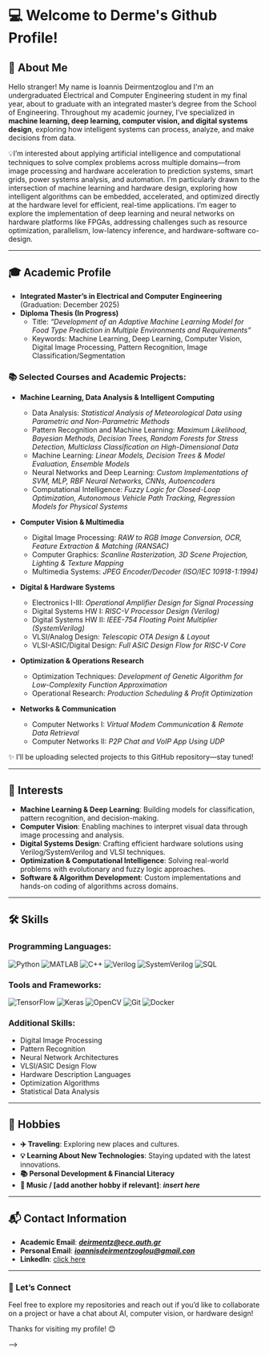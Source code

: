 # 💻 Welcome to Derme's Github Profile!

## 👋 About Me

Hello stranger! My name is Ioannis Deirmentzoglou and I'm an undergraduated Electrical and Computer Engineering student in my final year, about to graduate with an integrated master’s degree from the School of Engineering. Throughout my academic journey, I’ve specialized in **machine learning, deep learning, computer vision, and digital systems design**, exploring how intelligent systems can process, analyze, and make decisions from data.

💡I’m interested about applying artificial intelligence and computational techniques to solve complex problems across multiple domains—from image processing and hardware acceleration to prediction systems, smart grids, power systems analysis, and automation. I’m particularly drawn to the intersection of machine learning and hardware design, exploring how intelligent algorithms can be embedded, accelerated, and optimized directly at the hardware level for efficient, real-time applications. I’m eager to explore the implementation of deep learning and neural networks on hardware platforms like FPGAs, addressing challenges such as resource optimization, parallelism, low-latency inference, and hardware-software co-design.



---

## 🎓 Academic Profile

- **Integrated Master’s in Electrical and Computer Engineering** (Graduation: December 2025)
- **Diploma Thesis (In Progress)**  
  - Title: *“Development of an Adaptive Machine Learning Model for Food Type Prediction in Multiple Environments and Requirements”*  
  - Keywords: Machine Learning, Deep Learning, Computer Vision, Digital Image Processing, Pattern Recognition, Image Classification/Segmentation

### 📚 Selected Courses and Academic Projects:
- **Machine Learning, Data Analysis & Intelligent Computing**
  - Data Analysis: *Statistical Analysis of Meteorological Data using Parametric and Non-Parametric Methods*
  - Pattern Recognition and Machine Learning: *Maximum Likelihood, Bayesian Methods, Decision Trees, Random Forests for Stress Detection, Multiclass Classification on High-Dimensional Data*
  - Machine Learning: *Linear Models, Decision Trees & Model Evaluation, Ensemble Models*
  - Neural Networks and Deep Learning: *Custom Implementations of SVM, MLP, RBF Neural Networks, CNNs, Autoencoders*
  - Computational Intelligence: *Fuzzy Logic for Closed-Loop Optimization, Autonomous Vehicle Path Tracking, Regression Models for Physical Systems*
  
- **Computer Vision & Multimedia**
  - Digital Image Processing: *RAW to RGB Image Conversion, OCR, Feature Extraction & Matching (RANSAC)*
  - Computer Graphics: *Scanline Rasterization, 3D Scene Projection, Lighting & Texture Mapping*
  - Multimedia Systems: *JPEG Encoder/Decoder (ISO/IEC 10918-1:1994)*

- **Digital & Hardware Systems**
  - Electronics I-III: *Operational Amplifier Design for Signal Processing*
  - Digital Systems HW I: *RISC-V Processor Design (Verilog)*
  - Digital Systems HW II: *IEEE-754 Floating Point Multiplier (SystemVerilog)*
  - VLSI/Analog Design: *Telescopic OTA Design & Layout*
  - VLSI-ASIC/Digital Design: *Full ASIC Design Flow for RISC-V Core*

- **Optimization & Operations Research**
  - Optimization Techniques: *Development of Genetic Algorithm for Low-Complexity Function Approximation*
  - Operational Research: *Production Scheduling & Profit Optimization*

- **Networks & Communication**
  - Computer Networks I: *Virtual Modem Communication & Remote Data Retrieval*
  - Computer Networks II: *P2P Chat and VoIP App Using UDP*

✨ I’ll be uploading selected projects to this GitHub repository—stay tuned!

---

## 🤖 Interests

- **Machine Learning & Deep Learning**: Building models for classification, pattern recognition, and decision-making.
- **Computer Vision**: Enabling machines to interpret visual data through image processing and analysis.
- **Digital Systems Design**: Crafting efficient hardware solutions using Verilog/SystemVerilog and VLSI techniques.
- **Optimization & Computational Intelligence**: Solving real-world problems with evolutionary and fuzzy logic approaches.
- **Software & Algorithm Development**: Custom implementations and hands-on coding of algorithms across domains.

---

## 🛠️ Skills

### Programming Languages:
![Python](https://img.shields.io/badge/-Python-3776AB?style=for-the-badge&logo=python&logoColor=white)
![MATLAB](https://img.shields.io/badge/-MATLAB-0076A8?style=for-the-badge&logo=mathworks&logoColor=white)
![C++](https://img.shields.io/badge/-C++-00599C?style=for-the-badge&logo=cplusplus&logoColor=white)
![Verilog](https://img.shields.io/badge/-Verilog-FFA500?style=for-the-badge&logo=verilog&logoColor=white)
![SystemVerilog](https://img.shields.io/badge/-SystemVerilog-FF4500?style=for-the-badge&logo=systemverilog&logoColor=white)
![SQL](https://img.shields.io/badge/-SQL-4479A1?style=for-the-badge&logo=postgresql&logoColor=white)

### Tools and Frameworks:
![TensorFlow](https://img.shields.io/badge/-TensorFlow-FF6F00?style=for-the-badge&logo=tensorflow&logoColor=white)
![Keras](https://img.shields.io/badge/-Keras-D00000?style=for-the-badge&logo=keras&logoColor=white)
![OpenCV](https://img.shields.io/badge/-OpenCV-5C3EE8?style=for-the-badge&logo=opencv&logoColor=white)
![Git](https://img.shields.io/badge/-Git-F05032?style=for-the-badge&logo=git&logoColor=white)
![Docker](https://img.shields.io/badge/-Docker-2496ED?style=for-the-badge&logo=docker&logoColor=white)

### Additional Skills:
- Digital Image Processing
- Pattern Recognition
- Neural Network Architectures
- VLSI/ASIC Design Flow
- Hardware Description Languages
- Optimization Algorithms
- Statistical Data Analysis

---

## 🎨 Hobbies

- **✈️ Traveling**: Exploring new places and cultures.
- **💡 Learning About New Technologies**: Staying updated with the latest innovations.
- **📚 Personal Development & Financial Literacy**
- **🎵 Music / [add another hobby if relevant]**: ***insert here***

---

## 📬 Contact Information

- **Academic Email**: ***deirmentz@ece.auth.gr***
- **Personal Email**: ***ioannisdeirmentzoglou@gmail.con***
- **LinkedIn**: [click here]()

---

### 🌟 Let’s Connect

Feel free to explore my repositories and reach out if you’d like to collaborate on a project or have a chat about AI, computer vision, or hardware design!

Thanks for visiting my profile! 😊

-->
